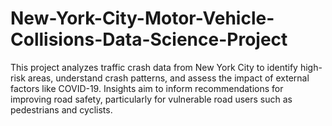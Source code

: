 # New-York-City-Motor-Vehicle-Collisions-Data-Science-Project
This project analyzes traffic crash data from New York City to identify high-risk areas, understand crash patterns, and assess the impact of external factors like COVID-19. Insights aim to inform recommendations for improving road safety, particularly for vulnerable road users such as pedestrians and cyclists.
